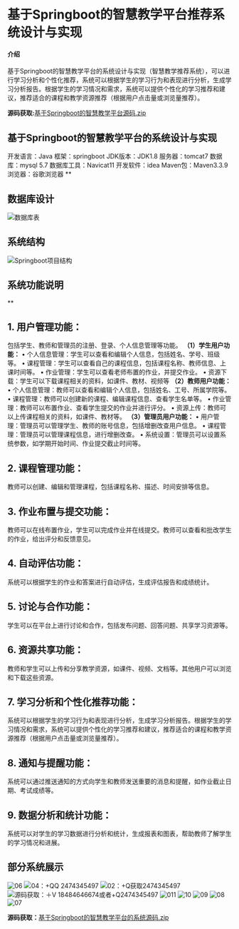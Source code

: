 # 基于Springboot的智慧教学平台推荐系统设计与实现
#### 介绍
基于Springboot的智慧教学平台的系统设计与实现（智慧教学推荐系统），可以进行学习分析和个性化推荐，系统可以根据学生的学习行为和表现进行分析，生成学习分析报告。根据学生的学习情况和需求，系统可以提供个性化的学习推荐和建议，推荐适合的课程和教学资源推荐（根据用户点击量或浏览量推荐）。

**源码获取:**[基于Springboot的智慧教学平台源码.zip](https://github.com/user-attachments/files/17180209/Springboot.zip)


## **基于Springboot的智慧教学平台的系统设计与实现**
开发语言：Java
框架：springboot
JDK版本：JDK1.8
服务器：tomcat7
数据库：mysql 5.7
数据库工具：Navicat11
开发软件：idea
Maven包：Maven3.3.9
浏览器：谷歌浏览器
**

## 数据库设计
![数据库表](https://github.com/user-attachments/assets/551014a8-a5cc-4c36-a417-7923199d7180)


## 系统结构
![Springboot项目结构](https://github.com/user-attachments/assets/fa42f6eb-17cf-42dc-a028-fbe1763df2f4)


## 系统功能说明

**

## 1. 用户管理功能：

包括学生、教师和管理员的注册、登录、个人信息管理等功能。
**（1）学生用户功能：**
•	个人信息管理：学生可以查看和编辑个人信息，包括姓名、学号、班级等。
•	课程管理：学生可以查看自己的课程信息，包括课程名称、教师信息、上课时间等。
•	作业管理：学生可以查看老师布置的作业，并提交作业。
•	资源下载：学生可以下载课程相关的资料，如课件、教材、视频等
**（2）教师用户功能：**
•	个人信息管理：教师可以查看和编辑个人信息，包括姓名、工号、所属学院等。
•	课程管理：教师可以创建新的课程、编辑课程信息、查看学生名单等。
•	作业管理：教师可以布置作业、查看学生提交的作业并进行评分。
•	资源上传：教师可以上传课程相关的资料，如课件、教材等。
**（3）管理员用户功能：**
•	用户管理：管理员可以管理学生、教师的账号信息，包括增删改查用户信息。
•	课程管理：管理员可以管理课程信息，进行增删改查。 
•	系统设置：管理员可以设置系统参数，如学期开始时间、作业提交截止时间等。

## 2. 课程管理功能：

教师可以创建、编辑和管理课程，包括课程名称、描述、时间安排等信息。

## 3. 作业布置与提交功能：

教师可以在线布置作业，学生可以完成作业并在线提交。教师可以查看和批改学生的作业，给出评分和反馈意见。

## 4. 自动评估功能：

系统可以根据学生的作业和答案进行自动评估，生成评估报告和成绩统计。

## 5. 讨论与合作功能：

学生可以在平台上进行讨论和合作，包括发布问题、回答问题、共享学习资源等。

## 6. 资源共享功能：

教师和学生可以上传和分享教学资源，如课件、视频、文档等。其他用户可以浏览和下载这些资源。

## 7. 学习分析和个性化推荐功能：

系统可以根据学生的学习行为和表现进行分析，生成学习分析报告。根据学生的学习情况和需求，系统可以提供个性化的学习推荐和建议，推荐适合的课程和教学资源推荐（根据用户点击量或浏览量推荐）。

## 8. 通知与提醒功能：

系统可以通过推送通知的方式向学生和教师发送重要的消息和提醒，如作业截止日期、考试成绩等。

## 9. 数据分析和统计功能：

系统可以对学生的学习数据进行分析和统计，生成报表和图表，帮助教师了解学生的学习情况和进展。

## 部分系统展示

![06](https://github.com/user-attachments/assets/3d549338-e568-4800-b036-9f4b274e295e)
![04：+QQ 2474345497](https://github.com/user-attachments/assets/755f1275-97d4-45c8-aeb4-c951e69ca3ac)
![02：+Q获取2474345497](https://github.com/user-attachments/assets/52890d43-b48d-4b9b-b69c-461917387cca)
![源码获取：＋V 18484646674或者+Q2474345497](https://github.com/user-attachments/assets/88912732-95c1-4656-b849-3865acb4f4fc)
![011](https://github.com/user-attachments/assets/6f4c9a54-fefe-4810-99e4-f3605ab13199)
![10](https://github.com/user-attachments/assets/3225c1cf-ab7c-4c38-84b6-f3a8a05269d0)
![09](https://github.com/user-attachments/assets/4e0ae7bb-6bec-4c2f-9d0d-6a9d2398cd5e)
![08](https://github.com/user-attachments/assets/ccd42a31-660b-419f-a061-f2ed7ef18cb9)
![07](https://github.com/user-attachments/assets/adee2c42-327e-47e2-a430-d643826d1437)

**源码获取：**[基于Springboot的智慧教学平台的系统源码.zip](https://github.com/user-attachments/files/17796847/Springboot.zip)
